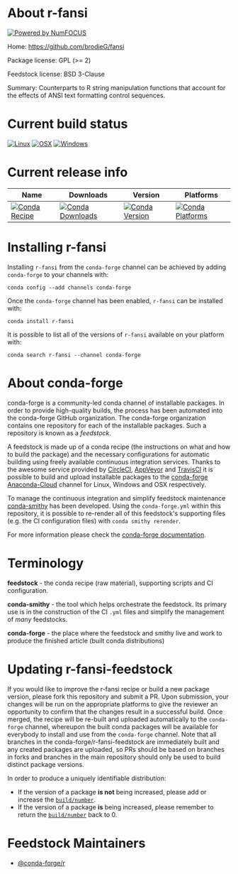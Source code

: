 About r-fansi
=============

[![Powered by NumFOCUS](https://img.shields.io/badge/powered%20by-NumFOCUS-orange.svg?style=flat&colorA=E1523D&colorB=007D8A)](http://numfocus.org)

Home: https://github.com/brodieG/fansi

Package license: GPL (>= 2)

Feedstock license: BSD 3-Clause

Summary: Counterparts to R string manipulation functions that account for the effects of ANSI text formatting control sequences.



Current build status
====================

[![Linux](https://img.shields.io/circleci/project/github/conda-forge/r-fansi-feedstock/master.svg?label=Linux)](https://circleci.com/gh/conda-forge/r-fansi-feedstock)
[![OSX](https://img.shields.io/travis/conda-forge/r-fansi-feedstock/master.svg?label=macOS)](https://travis-ci.org/conda-forge/r-fansi-feedstock)
[![Windows](https://img.shields.io/appveyor/ci/conda-forge/r-fansi-feedstock/master.svg?label=Windows)](https://ci.appveyor.com/project/conda-forge/r-fansi-feedstock/branch/master)

Current release info
====================

| Name | Downloads | Version | Platforms |
| --- | --- | --- | --- |
| [![Conda Recipe](https://img.shields.io/badge/recipe-r--fansi-green.svg)](https://anaconda.org/conda-forge/r-fansi) | [![Conda Downloads](https://img.shields.io/conda/dn/conda-forge/r-fansi.svg)](https://anaconda.org/conda-forge/r-fansi) | [![Conda Version](https://img.shields.io/conda/vn/conda-forge/r-fansi.svg)](https://anaconda.org/conda-forge/r-fansi) | [![Conda Platforms](https://img.shields.io/conda/pn/conda-forge/r-fansi.svg)](https://anaconda.org/conda-forge/r-fansi) |

Installing r-fansi
==================

Installing `r-fansi` from the `conda-forge` channel can be achieved by adding `conda-forge` to your channels with:

```
conda config --add channels conda-forge
```

Once the `conda-forge` channel has been enabled, `r-fansi` can be installed with:

```
conda install r-fansi
```

It is possible to list all of the versions of `r-fansi` available on your platform with:

```
conda search r-fansi --channel conda-forge
```


About conda-forge
=================

conda-forge is a community-led conda channel of installable packages.
In order to provide high-quality builds, the process has been automated into the
conda-forge GitHub organization. The conda-forge organization contains one repository
for each of the installable packages. Such a repository is known as a *feedstock*.

A feedstock is made up of a conda recipe (the instructions on what and how to build
the package) and the necessary configurations for automatic building using freely
available continuous integration services. Thanks to the awesome service provided by
[CircleCI](https://circleci.com/), [AppVeyor](https://www.appveyor.com/)
and [TravisCI](https://travis-ci.org/) it is possible to build and upload installable
packages to the [conda-forge](https://anaconda.org/conda-forge)
[Anaconda-Cloud](https://anaconda.org/) channel for Linux, Windows and OSX respectively.

To manage the continuous integration and simplify feedstock maintenance
[conda-smithy](https://github.com/conda-forge/conda-smithy) has been developed.
Using the ``conda-forge.yml`` within this repository, it is possible to re-render all of
this feedstock's supporting files (e.g. the CI configuration files) with ``conda smithy rerender``.

For more information please check the [conda-forge documentation](https://conda-forge.org/docs/).

Terminology
===========

**feedstock** - the conda recipe (raw material), supporting scripts and CI configuration.

**conda-smithy** - the tool which helps orchestrate the feedstock.
                   Its primary use is in the construction of the CI ``.yml`` files
                   and simplify the management of *many* feedstocks.

**conda-forge** - the place where the feedstock and smithy live and work to
                  produce the finished article (built conda distributions)


Updating r-fansi-feedstock
==========================

If you would like to improve the r-fansi recipe or build a new
package version, please fork this repository and submit a PR. Upon submission,
your changes will be run on the appropriate platforms to give the reviewer an
opportunity to confirm that the changes result in a successful build. Once
merged, the recipe will be re-built and uploaded automatically to the
`conda-forge` channel, whereupon the built conda packages will be available for
everybody to install and use from the `conda-forge` channel.
Note that all branches in the conda-forge/r-fansi-feedstock are
immediately built and any created packages are uploaded, so PRs should be based
on branches in forks and branches in the main repository should only be used to
build distinct package versions.

In order to produce a uniquely identifiable distribution:
 * If the version of a package **is not** being increased, please add or increase
   the [``build/number``](https://conda.io/docs/user-guide/tasks/build-packages/define-metadata.html#build-number-and-string).
 * If the version of a package **is** being increased, please remember to return
   the [``build/number``](https://conda.io/docs/user-guide/tasks/build-packages/define-metadata.html#build-number-and-string)
   back to 0.

Feedstock Maintainers
=====================

* [@conda-forge/r](https://github.com/conda-forge/r/)

